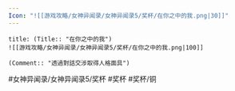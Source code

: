```yaml
---
Icon: "![[游戏攻略/女神异闻录/女神异闻录5/奖杯/在你之中的我.png|30]]"
---
```

```ad-common-bronze-trophy
title: (Title:: "在你之中的我")
![[游戏攻略/女神异闻录/女神异闻录5/奖杯/在你之中的我.png|100]]

(Comment:: "透過對話交涉取得人格面具")
```

#女神异闻录/女神异闻录5/奖杯 #奖杯 #奖杯/铜
